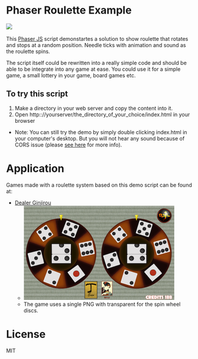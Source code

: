 # Phaser Roulette Example

![](http://befiveinfo.github.io/images/shared/roulette-experiment/roulette_thumbnail.png)

This [Phaser JS](https://phaser.io/) script demonstartes a solution to show roulette that rotates and stops at a random position. Needle ticks with animation and sound as the roulette spins.

The script itself could be rewritten into a really simple code and should be able to be integrate into any game at ease. You could use it for a simple game, a small lottery in your game, board games etc.

## To try this script

1. Make a directory in your web server and copy the content into it.
2. Open http:://yourserver/the_directory_of_your_choice/index.html in your browser
- Note: You can still try the demo by simply double clicking index.html in your computer's desktop. But you will not hear any sound because of CORS issue (please [see here](http://www.html5gamedevs.com/topic/6459-newbie-struggling-with-cors-issues/) for more info).

# Application
Games made with a roulette system based on this demo script can be found at:
- [Dealer Ginjirou](http://play.befive.info/dealer-ginjirou/)
  - ![](https://raw.githubusercontent.com/BeFiveINFO/BeFiveINFO.github.io/master/images/shared/roulette-experiment/dealer_ginjirou_gamescreen_thumbnail.png)
  - The game uses a single PNG with transparent for the spin wheel discs.

# License
MIT
